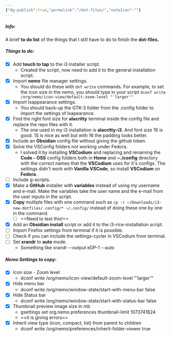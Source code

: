 ```yaml
---
{"dg-publish":true,"permalink":"/dot-files/","noteIcon":""}
---
```


##### Info:
A brief **to do list** of the things that I still have to do to finish the **dot-files.**

##### Things to do:
- [x] Add **touch to tap** to the i3 installer script.
	- Created the script, now need to add it to the general installation script.
- [x] Import **nemo** file manager settings.
	- You should do these with `dnf write` commands. For example, to set the icon size in the nemo, you should type in your script `dconf write /org/nemo/icon-view/default-zoom-level "'larger'"`
- [x] Import lxappearance settings. 
	- You should back-up the GTK-3 folder from the .config folder to import the settings of lxapearance. 
- [x] Find the right font size for **alacritty** terminal inside the config file and replace the repo files with it. 
	- The one used in my i3 installation is **alacritty-i3**. And font size 16 is good. 15 is nice as well but with 16 the padding looks better.
- [x] Include an **Obsidian** config file without giving the github token.
- [x] Solve the VSConfig folders not working under Fedora.
	- I solved it by installing **VSCodium** and replacing and renaming the **Code - OSS** config folders both in **Home** and **~./config** directory with the correct names that the **VSCodium** uses for it's configs. The settings didn't work with **Vanilla VSCode**, so install **VSCodium** on **Fedora**.
- [ ] Include g-scripts.
- [x] Make a **GitHub** installer with **variables** instead of using my username and e-mail. Make the variables take the user name and the e-mail from the user inputs in the script.
- [x] **Copy** multiple files with one command such as `cp -r ~/Downloads/i3-new-dotfiles/.config/* ~/.config/` instead of doing these one by one in the command.
	- [ ] ==Need to test this!==
- [x] Add an **Obsidian install** script or add it to the i3-rice-installation script.
- [ ] Import Firefox settings from terminal if it is possible.
- [ ] Check if you can include the settings-cycler in VSCodium from terminal. 
- [ ] Set **xrandr** to **auto** mode.
	- Something like xrandr --output eDP-1 --auto

##### Nemo Settings to copy:
- [x] Icon size - Zoom level
	- dconf write /org/nemo/icon-view/default-zoom-level "'larger'"
- [x] Hide menu bar
	- dconf write /org/nemo/window-state/start-with-menu-bar false
- [x] Hide Status bar
	- dconf write /org/nemo/window-state/start-with-status-bar false
- [x] Thumbnail preview image size in mb
	- gsettings set org.nemo.preferences thumbnail-limit 1073741824
	- ==it is giving errors==
- [x] Inherit view type (icon, compact, list) from parent to children
	- dconf write /org/nemo/preferences/inherit-folder-viewer true